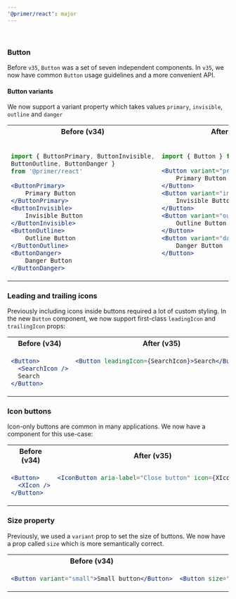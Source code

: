 ```yaml
---
'@primer/react': major
---
```


<br />

### Button

Before `v35`, `Button` was a set of seven independent components. In `v35`, we now have common `Button` usage guidelines and a more convenient API.

#### Button variants

We now support a variant property which takes values `primary`, `invisible`, `outline` and `danger`

<table>
<tr>
<th> Before (v34)</th> <th> After (v35)</th>
</tr>
<tr>
<td valign="top">
    
```jsx

import { ButtonPrimary, ButtonInvisible,
ButtonOutline, ButtonDanger }
from '@primer/react'

<ButtonPrimary> 
    Primary Button 
</ButtonPrimary>
<ButtonInvisible>
    Invisible Button 
</ButtonInvisible>
<ButtonOutline>
    Outline Button
</ButtonOutline>
<ButtonDanger>
    Danger Button
</ButtonDanger>
```
    
 </td>
<td valign="top">
    
```jsx

import { Button } from '@primer/react'

<Button variant="primary">
    Primary Button
</Button>
<Button variant="invisible">
    Invisible Button
</Button>
<Button variant="outline">
    Outline Button
</Button>
<Button variant="danger">
    Danger Button
</Button>
```
    
</td>
</tr>
</table>

### Leading and trailing icons

Previously including icons inside buttons required a lot of custom styling. In the new `Button` component, we now support first-class `leadingIcon` and `trailingIcon` props:

<table>
<tr>
<th> Before (v34)</th> <th> After (v35)</th>
</tr>
<tr>
<td valign="top">
    
```jsx
<Button>
  <SearchIcon />
  Search
</Button>
```
    
 </td>
<td valign="top">
    
```jsx
<Button leadingIcon={SearchIcon}>Search</Button>
```
    
</td>
</tr>
</table>

### Icon buttons

Icon-only buttons are common in many applications. We now have a component for this use-case:

<table>
<tr>
<th> Before (v34)</th> <th> After (v35)</th>
</tr>
<tr>
<td valign="top">
    
```jsx
<Button>
  <XIcon />
</Button>
```
    
 </td>
<td valign="top">
    
```jsx
<IconButton aria-label="Close button" icon={XIcon} />
```
    
</td>
</tr>
</table>

### Size property

Previously, we used a `variant` prop to set the size of buttons. We now have a prop called `size` which is more semantically correct.

<table>
<tr>
<th> Before (v34)</th> <th> After (v35)</th>
</tr>
<tr>
<td valign="top">
    
```jsx
<Button variant="small">Small button</Button>
```
    
 </td>
<td valign="top">
    
```jsx
<Button size="small">Small button</Button>
```
    
</td>
</tr>
</table>
